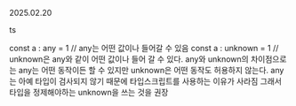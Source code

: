 2025.02.20

ts

const a : any = 1 // any는 어떤 값이나 들어갈 수 있음
const a : unknown = 1 // unknown은 any와 같이 어떤 값이나 들어 갈 수 있다.
any와 unknown의 차이점으로는 
any는 어떤 동작이든 할 수 있지만 unknown은 어떤 동작도 허용하지 않는다.
any는 아예 타입이 검사되지 않기 때문에 타입스크립트를 사용하는 이유가 사라짐
그래서 타입을 정제해야하는 unknown을 쓰는 것을 권장